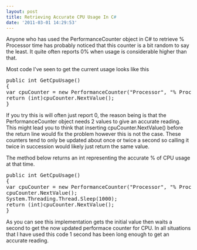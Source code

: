 ```yaml
---
layout: post
title: Retrieving Accurate CPU Usage In C#
date: '2011-03-01 14:29:53'
---
```


Anyone who has used the PerformanceCounter object in C# to retrieve % Processor time has probably noticed that this counter is a bit random to say the least. It quite often reports 0% when usage is considerable higher than that.

Most code I've seen to get the current usage looks like this
<pre class="brush:csharp;toolbar: false;">public int GetCpuUsage()
{
var cpuCounter = new PerformanceCounter("Processor", "% Processor Time", "_Total", "MyComputer");
return (int)cpuCounter.NextValue();
}</pre>
If you try this is will often just report 0, the reason being is that the PerformanceCounter object needs 2 values to give an accurate reading. This might lead you to think that inserting cpuCounter.NextValue() before the return line would fix the problem however this is not the case. These counters tend to only be updated about once or twice a second so calling it twice in succession would likely just return the same value.

The method below returns an int representing the accurate % of CPU usage at that time.
<pre class="brush:csharp;toolbar: false;">public int GetCpuUsage()
{
var cpuCounter = new PerformanceCounter("Processor", "% Processor Time", "_Total", "MyComputer");
cpuCounter.NextValue();
System.Threading.Thread.Sleep(1000);
return (int)cpuCounter.NextValue();
}</pre>
As you can see this implementation gets the initial value then waits a second to get the now updated performace counter for CPU. In all situations that I have used this code 1 second has been long enough to get an accurate reading.